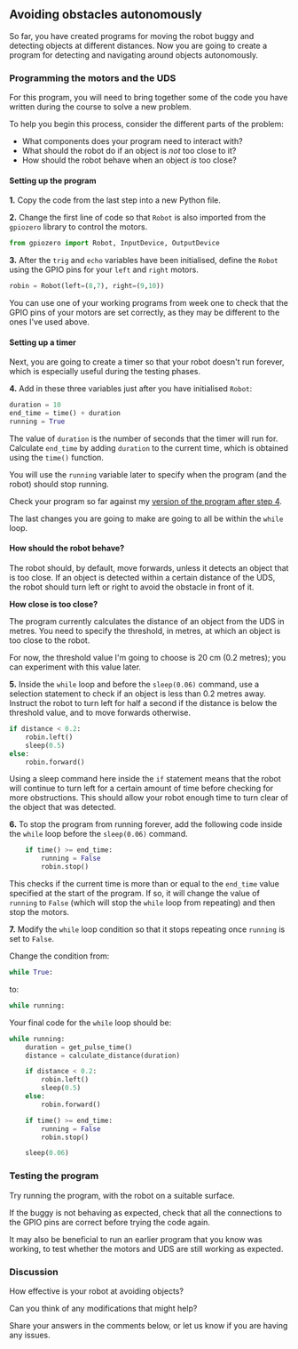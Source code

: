 ## Avoiding obstacles autonomously

So far, you have created programs for moving the robot buggy and detecting objects at different distances. Now you are going to create a program for detecting and navigating around objects autonomously.

### Programming the motors and the UDS

For this program, you will need to bring together some of the code you have written during the course to solve a new problem.

To help you begin this process, consider the different parts of the problem:

+ What components does your program need to interact with?
+ What should the robot do if an object is *not* too close to it?
+ How should the robot behave when an object *is* too close?

#### Setting up the program

**1.** Copy the code from the last step into a new Python file.

**2.** Change the first line of code so that `Robot` is also imported from the `gpiozero` library to control the motors.

~~~ python
from gpiozero import Robot, InputDevice, OutputDevice
~~~

**3.** After the `trig` and `echo` variables have been initialised, define the `Robot` using the GPIO pins for your `left` and `right` motors.

~~~ python
robin = Robot(left=(8,7), right=(9,10))
~~~

You can use one of your working programs from week one to check that the GPIO pins of your motors are set correctly, as they may be different to the ones I've used above.

#### Setting up a timer

Next, you are going to create a timer so that your robot doesn't run forever, which is especially useful during the testing phases.

**4.** Add in these three variables just after you have initialised `Robot`:

~~~ python
duration = 10
end_time = time() + duration
running = True
~~~

The value of `duration` is the number of seconds that the timer will run for. Calculate `end_time` by adding `duration` to the current time, which is obtained using the `time()` function.

You will use the `running` variable later to specify when the program (and the robot) should stop running.

Check your program so far against my [version of the program after step 4](https://rpf-futurelearn.s3-eu-west-1.amazonaws.com/Robotics+-+Robot+Buggy/code/uds-motors-halfway.py).

The last changes you are going to make are going to all be within the `while` loop.

#### How should the robot behave?

The robot should, by default, move forwards, unless it detects an object that is too close. If an object is detected within a certain distance of the UDS, the robot should turn left or right to avoid the obstacle in front of it.

**How close is too close?**

The program currently calculates the distance of an object from the UDS in metres. You need to specify the threshold, in metres, at which an object is too close to the robot.

For now, the threshold value I'm going to choose is 20 cm (0.2 metres); you can experiment with this value later.

**5.** Inside the `while` loop and before the `sleep(0.06)` command, use a selection statement to check if an object is less than 0.2 metres away. Instruct the robot to turn left for half a second if the distance is below the threshold value, and to move forwards otherwise.

~~~ python
if distance < 0.2:
    robin.left()
    sleep(0.5)
else:
    robin.forward()
~~~

Using a sleep command here inside the `if` statement means that the robot will continue to turn left for a certain amount of time before checking for more obstructions. This should allow your robot enough time to turn clear of the object that was detected.

**6.** To stop the program from running forever, add the following code inside the `while` loop before the `sleep(0.06)` command.

~~~ python
    if time() >= end_time:
        running = False
        robin.stop()
~~~

This checks if the current time is more than or equal to the `end_time` value specified at the start of the program. If so, it will change the value of `running` to `False` (which will stop the `while` loop from repeating) and then stop the motors.

**7.** Modify the `while` loop condition so that it stops repeating once `running` is set to `False`.

Change the condition from:

~~~ python
while True:
~~~

to:

~~~ python
while running:
~~~

Your final code for the `while` loop should be:

~~~ python
while running:
    duration = get_pulse_time()
    distance = calculate_distance(duration)

    if distance < 0.2:
        robin.left()
        sleep(0.5)
    else:
        robin.forward()

    if time() >= end_time:
        running = False
        robin.stop()

    sleep(0.06)
~~~

### Testing the program

Try running the program, with the robot on a suitable surface.

If the buggy is not behaving as expected, check that all the connections to the GPIO pins are correct before trying the code again.

It may also be beneficial to run an earlier program that you know was working, to test whether the motors and UDS are still working as expected.

### Discussion

How effective is your robot at avoiding objects?

Can you think of any modifications that might help?

Share your answers in the comments below, or let us know if you are having any issues.
